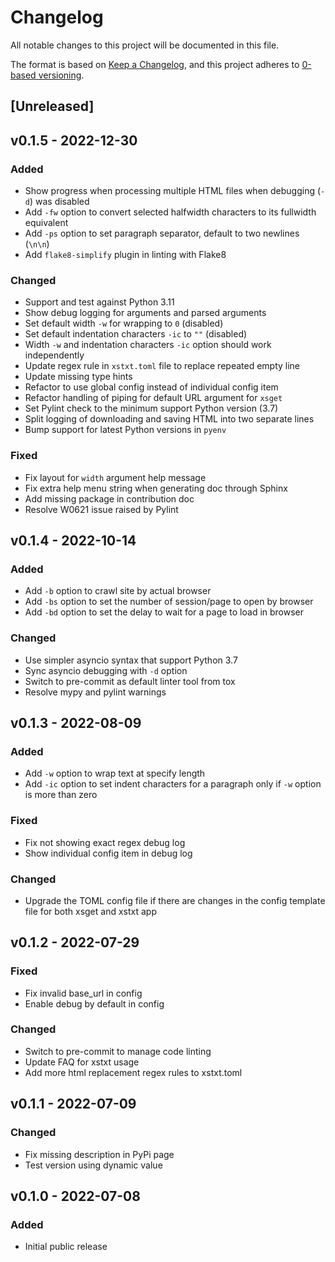 # Changelog

All notable changes to this project will be documented in this file.

The format is based on [Keep a Changelog](https://keepachangelog.com/en/1.0.0/),
and this project adheres to [0-based versioning](https://0ver.org/).

## [Unreleased]

## v0.1.5 - 2022-12-30

### Added

- Show progress when processing multiple HTML files when debugging (`-d`) was
  disabled
- Add `-fw` option to convert selected halfwidth characters to its fullwidth
  equivalent
- Add `-ps` option to set paragraph separator, default to two newlines (`\n\n`)
- Add `flake8-simplify` plugin in linting with Flake8

### Changed

- Support and test against Python 3.11
- Show debug logging for arguments and parsed arguments
- Set default width `-w` for wrapping to `0` (disabled)
- Set default indentation characters `-ic` to `""` (disabled)
- Width `-w` and indentation characters `-ic` option should work independently
- Update regex rule in `xstxt.toml` file to replace repeated empty line
- Update missing type hints
- Refactor to use global config instead of individual config item
- Refactor handling of piping for default URL argument for `xsget`
- Set Pylint check to the minimum support Python version (3.7)
- Split logging of downloading and saving HTML into two separate lines
- Bump support for latest Python versions in `pyenv`

### Fixed

- Fix layout for `width` argument help message
- Fix extra help menu string when generating doc through Sphinx
- Add missing package in contribution doc
- Resolve W0621 issue raised by Pylint

## v0.1.4 - 2022-10-14

### Added

- Add `-b` option to crawl site by actual browser
- Add `-bs` option to set the number of session/page to open by browser
- Add `-bd` option to set the delay to wait for a page to load in browser

### Changed

- Use simpler asyncio syntax that support Python 3.7
- Sync asyncio debugging with `-d` option
- Switch to pre-commit as default linter tool from tox
- Resolve mypy and pylint warnings

## v0.1.3 - 2022-08-09

### Added

- Add `-w` option to wrap text at specify length
- Add `-ic` option to set indent characters for a paragraph only if `-w` option
  is more than zero

### Fixed

- Fix not showing exact regex debug log
- Show individual config item in debug log

### Changed

- Upgrade the TOML config file if there are changes in the config template file
  for both xsget and xstxt app

## v0.1.2 - 2022-07-29

### Fixed

- Fix invalid base_url in config
- Enable debug by default in config

### Changed

- Switch to pre-commit to manage code linting
- Update FAQ for xstxt usage
- Add more html replacement regex rules to xstxt.toml

## v0.1.1 - 2022-07-09

### Changed

- Fix missing description in PyPi page
- Test version using dynamic value

## v0.1.0 - 2022-07-08

### Added

- Initial public release

